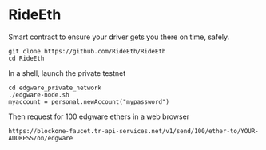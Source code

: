 # RideEth
Smart contract to ensure your driver gets you there on time, safely.  

    git clone https://github.com/RideEth/RideEth
    cd RideEth

In a shell, launch the private testnet

    cd edgware_private_network
    ./edgware-node.sh
    myaccount = personal.newAccount("mypassword")

Then request for 100 edgware ethers in a web browser

    https://blockone-faucet.tr-api-services.net/v1/send/100/ether-to/YOUR-ADDRESS/on/edgware
    
